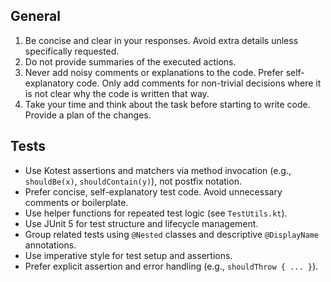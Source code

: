 ## General

1. Be concise and clear in your responses. Avoid extra details unless specifically requested.
2. Do not provide summaries of the executed actions.
3. Never add noisy comments or explanations to the code. Prefer self-explanatory code. Only add comments for non-trivial
   decisions where it is not clear why the code is written that way.
4. Take your time and think about the task before starting to write code. Provide a plan of the changes.

## Tests

- Use Kotest assertions and matchers via method invocation (e.g., `shouldBe(x)`, `shouldContain(y)`), not postfix notation.
- Prefer concise, self-explanatory test code. Avoid unnecessary comments or boilerplate.
- Use helper functions for repeated test logic (see `TestUtils.kt`).
- Use JUnit 5 for test structure and lifecycle management.
- Group related tests using `@Nested` classes and descriptive `@DisplayName` annotations.
- Use imperative style for test setup and assertions.
- Prefer explicit assertion and error handling (e.g., `shouldThrow { ... }`).
